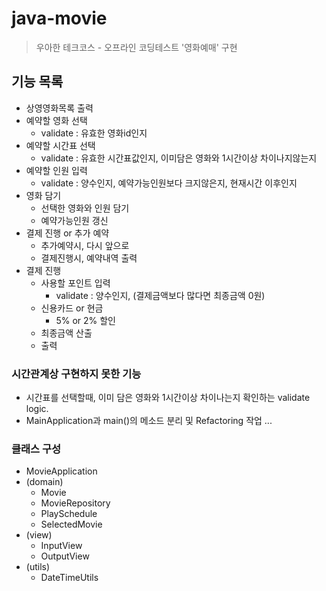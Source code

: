 # java-movie
> 우아한 테크코스 - 오프라인 코딩테스트 '영화예매' 구현

## 기능 목록
- 상영영화목록 출력
- 예약할 영화 선택
  - validate : 유효한 영화id인지
- 예약할 시간표 선택
  - validate : 유효한 시간표값인지, 이미담은 영화와 1시간이상 차이나지않는지
- 예약할 인원 입력
  - validate : 양수인지, 예약가능인원보다 크지않은지, 현재시간 이후인지
- 영화 담기
  - 선택한 영화와 인원 담기
  - 예약가능인원 갱신
- 결제 진행 or 추가 예약
  - 추가예약시, 다시 앞으로
  - 결제진행시, 예약내역 출력
- 결제 진행
  - 사용할 포인트 입력
  	- validate : 양수인지, (결제금액보다 많다면 최종금액 0원)
  - 신용카드 or 현금
  	- 5% or 2% 할인
  - 최종금액 산출
  - 출력


### 시간관계상 구현하지 못한 기능
- 시간표를 선택할때, 이미 담은 영화와 1시간이상 차이나는지 확인하는 validate logic.
- MainApplication과 main()의 메소드 분리 및 Refactoring 작업
...


### 클래스 구성
- MovieApplication
- (domain)
  - Movie
  - MovieRepository
  - PlaySchedule
  - SelectedMovie
- (view)
  - InputView
  - OutputView
- (utils)
  - DateTimeUtils
